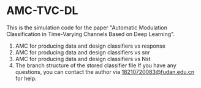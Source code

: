 # AMC-TVC-DL
This is the simulation code for the paper "Automatic Modulation Classification in Time-Varying Channels Based on Deep Learning". 
1. AMC for producing data and design classifiers vs response
2. AMC for producing data and design classifiers vs snr
3. AMC for producing data and design classifiers vs Nst
4. The branch structure of the stored classifier file
If you have any questions, you can contact the author via 18210720083@fudan.edu.cn for help.


